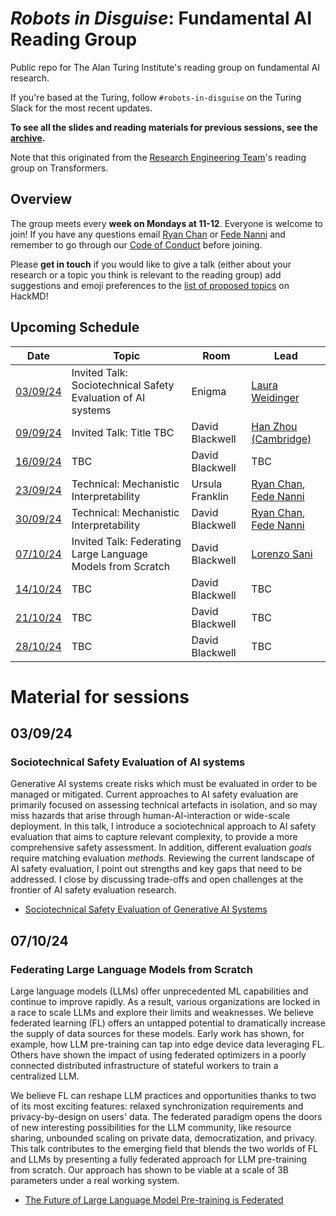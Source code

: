 # _Robots in Disguise_: Fundamental AI Reading Group

Public repo for The Alan Turing Institute's reading group on fundamental AI research.

If you're based at the Turing, follow `#robots-in-disguise` on the Turing Slack for the most recent updates.

**To see all the slides and reading materials for previous sessions, see the [archive](PREVIOUS.md).**

Note that this originated from the [Research Engineering Team](https://www.turing.ac.uk/research-engineering)'s reading group on Transformers.

## Overview

The group meets every <b>week on Mondays at 11-12</b>. Everyone is welcome to join! If you have any questions email [Ryan Chan](mailto:rchan@turing.ac.uk) or [Fede Nanni](mailto:fnanni@turing.ac.uk) and remember to go through our [Code of Conduct](CodeOfConduct.md) before joining.

Please **get in touch** if you would like to give a talk (either about your research or a topic you think is relevant to the reading group) add suggestions and emoji preferences to the [list of proposed topics](https://hackmd.io/4zHl_1G6Se-yumHTN48dqg?both) on HackMD!

## Upcoming Schedule

|Date | Topic | Room | Lead |
| --- | ----- | ---- | ---- |
| [03/09/24](#030924) | Invited Talk: Sociotechnical Safety Evaluation of AI systems | Enigma | [Laura Weidinger](https://scholar.google.com/citations?user=SFQLTCkAAAAJ&hl=en) |
| [09/09/24](#090924) | Invited Talk: Title TBC | David Blackwell | [Han Zhou (Cambridge)](https://hzhou.top/)|
| [16/09/24](#160924) | TBC | David Blackwell | TBC |
| [23/09/24](#230924) | Technical: Mechanistic Interpretability | Ursula Franklin | [Ryan Chan](https://github.com/rchan26), [Fede Nanni](https://github.com/fedenanni) |
| [30/09/24](#300924) | Technical: Mechanistic Interpretability | David Blackwell | [Ryan Chan](https://github.com/rchan26), [Fede Nanni](https://github.com/fedenanni) |
| [07/10/24](#071024) | Invited Talk: Federating Large Language Models from Scratch | David Blackwell | [Lorenzo Sani](https://www.cst.cam.ac.uk/people/ls985) |
| [14/10/24](#141024) | TBC | David Blackwell | TBC |
| [21/10/24](#211024) | TBC | David Blackwell | TBC |
| [28/10/24](#281024) | TBC | David Blackwell | TBC |


# Material for sessions

## 03/09/24
### Sociotechnical Safety Evaluation of AI systems

Generative AI systems create risks which must be evaluated in order to be managed or mitigated. Current approaches to AI safety evaluation are primarily focused on assessing technical artefacts in isolation, and so may miss hazards that arise through human-AI-interaction or wide-scale deployment. In this talk, I introduce a sociotechnical approach to AI safety evaluation that aims to capture relevant complexity, to provide a more comprehensive safety assessment. In addition, different evaluation *goals* require matching evaluation *methods*. Reviewing the current landscape of AI safety evaluation, I point out strengths and key gaps that need to be addressed. I close by discussing trade-offs and open challenges at the frontier of AI safety evaluation research.

- [Sociotechnical Safety Evaluation of Generative AI Systems](https://deepmind.google/research/publications/45425/)

## 07/10/24
### Federating Large Language Models from Scratch

Large language models (LLMs) offer unprecedented ML capabilities and continue to improve rapidly. As a result, various organizations are locked in a race to scale LLMs and explore their limits and weaknesses. We believe federated learning (FL) offers an untapped potential to dramatically increase the supply of data sources for these models. Early work has shown, for example, how LLM pre-training can tap into edge device data leveraging FL. Others have shown the impact of using federated optimizers in a poorly connected distributed infrastructure of stateful workers to train a centralized LLM.

We believe FL can reshape LLM practices and opportunities thanks to two of its most exciting features: relaxed synchronization requirements and privacy-by-design on users' data. The federated paradigm opens the doors of new interesting possibilities for the LLM community, like resource sharing, unbounded scaling on private data, democratization, and privacy. This talk contributes to the emerging field that blends the two worlds of FL and LLMs by presenting a fully federated approach for LLM pre-training from scratch. Our approach has shown to be viable at a scale of 3B parameters under a real working system.

- [The Future of Large Language Model Pre-training is Federated](https://arxiv.org/pdf/2405.10853)
